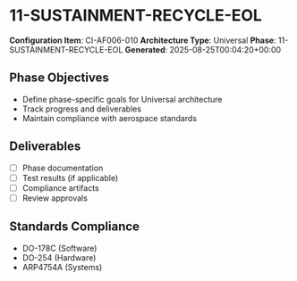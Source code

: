 # 11-SUSTAINMENT-RECYCLE-EOL

**Configuration Item**: CI-AF006-010
**Architecture Type**: Universal
**Phase**: 11-SUSTAINMENT-RECYCLE-EOL
**Generated**: 2025-08-25T00:04:20+00:00

## Phase Objectives
- Define phase-specific goals for Universal architecture
- Track progress and deliverables
- Maintain compliance with aerospace standards

## Deliverables
- [ ] Phase documentation
- [ ] Test results (if applicable)
- [ ] Compliance artifacts
- [ ] Review approvals

## Standards Compliance
- DO-178C (Software)
- DO-254 (Hardware)
- ARP4754A (Systems)
